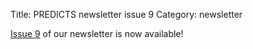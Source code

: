 Title: PREDICTS newsletter issue 9
Category: newsletter

[Issue 9]({filename}/newsletters/PREDICTSNewsletterWinter2015.pdf)
of our newsletter is now available!
